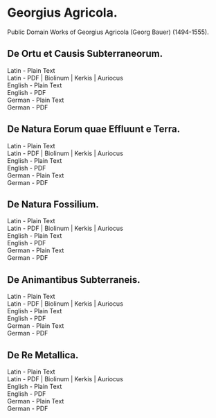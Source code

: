# Georgius Agricola.

Public Domain Works of Georgius Agricola (Georg Bauer) (1494-1555).

## De Ortu et Causis Subterraneorum.

Latin - Plain Text  
Latin - PDF | Biolinum | Kerkis | Auriocus  
English - Plain Text  
English - PDF  
German - Plain Text  
German - PDF  

## De Natura Eorum quae Effluunt e Terra.

Latin - Plain Text  
Latin - PDF | Biolinum | Kerkis | Auriocus  
English - Plain Text  
English - PDF  
German - Plain Text  
German - PDF  

## De Natura Fossilium.

Latin - Plain Text  
Latin - PDF | Biolinum | Kerkis | Auriocus  
English - Plain Text  
English - PDF  
German - Plain Text  
German - PDF  

## De Animantibus Subterraneis.

Latin - Plain Text  
Latin - PDF | Biolinum | Kerkis | Auriocus  
English - Plain Text  
English - PDF  
German - Plain Text  
German - PDF  

## De Re Metallica.

Latin - Plain Text  
Latin - PDF | Biolinum | Kerkis | Auriocus  
English - Plain Text  
English - PDF  
German - Plain Text  
German - PDF  

